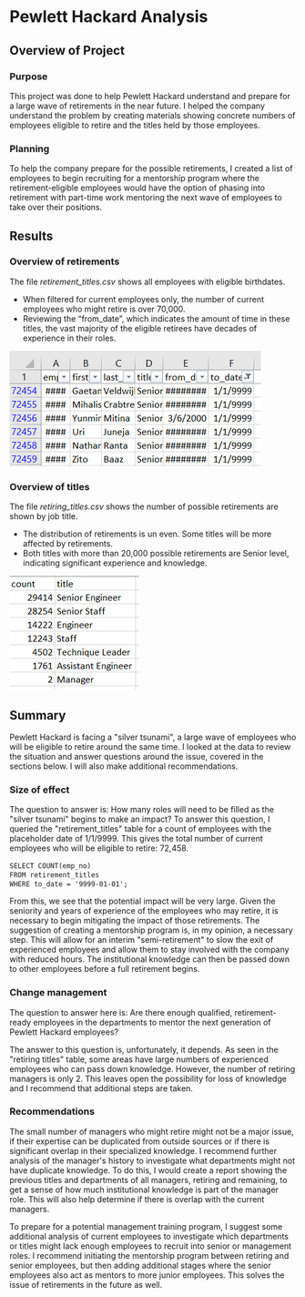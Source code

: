 # Pewlett Hackard Analysis

## Overview of Project
### Purpose
This project was done to help Pewlett Hackard understand and prepare for a large wave of retirements in the near future. I helped the company understand the problem by creating materials showing concrete numbers of employees eligible to retire and the titles held by those employees. 
### Planning
To help the company prepare for the possible retirements, I created a list of employees to begin recruiting for a mentorship program where the retirement-eligible employees would have the option of phasing into retirement with part-time work mentoring the next wave of employees to take over their positions.

## Results
### Overview of retirements
The file *retirement_titles.csv* shows all employees with eligible birthdates. 
* When filtered for current employees only, the number of current employees who might retire is over 70,000.
* Reviewing the “from_date”, which indicates the amount of time in these titles, the vast majority of the eligible retirees have decades of experience in their roles.

![PossibleRetirements](https://github.com/DeliaDavila/Pewlett-Hackard-Analysis/blob/main/Images/PossibleRetirements.png)

### Overview of titles
The file *retiring_titles.csv* shows the number of possible retirements are shown by job title.
* The distribution of retirements is un even. Some titles will be more affected by retirements.
* Both titles with more than 20,000 possible retirements are Senior level, indicating significant experience and knowledge.

![RetiringTitles](https://github.com/DeliaDavila/Pewlett-Hackard-Analysis/blob/main/Images/RetiringTitles.png)

## Summary
Pewlett Hackard is facing a "silver tsunami", a large wave of employees who will be eligible to retire around the same time. I looked at the data to review the situation and answer questions around the issue, covered in the sections below. I will also make additional recommendations.

### Size of effect
The question to answer is: How many roles will need to be filled as the "silver tsunami" begins to make an impact?
To answer this question, I queried the "retirement_titles" table for a count of employees with the placeholder date of 1/1/9999. This gives the total number of current employees who will be eligible to retire: 72,458.

```
SELECT COUNT(emp_no)
FROM retirement_titles
WHERE to_date = '9999-01-01';
```

From this, we see that the potential impact will be very large. Given the seniority and years of experience of the employees who may retire, it is necessary to begin mitigating the impact of those retirements. The suggestion of creating a mentorship program is, in my opinion, a necessary step. This will allow for an interim "semi-retirement" to slow the exit of experienced employees and allow them to stay involved with the company with reduced hours. The institutional knowledge can then be passed down to other employees before a full retirement begins.


### Change management
The question to answer here is: Are there enough qualified, retirement-ready employees in the departments to mentor the next generation of Pewlett Hackard employees?

The answer to this question is, unfortunately, it depends. As seen in the "retiring titles" table, some areas have large numbers of experienced employees who can pass down knowledge. However, the number of retiring managers is only 2. This leaves open the possibility for loss of knowledge and I recommend that additional steps are taken.

### Recommendations
The small number of managers who might retire might not be a major issue, if their expertise can be duplicated from outside sources or if there is significant overlap in their specialized knowledge. I recommend further analysis of the manager's history to investigate what departments might not have duplicate knowledge. To do this, I would create a report showing the previous titles and departments of all managers, retiring and remaining, to get a sense of how much institutional knowledge is part of the manager role. This will also help determine if there is overlap with the current managers. 

To prepare for a potential management training program, I suggest some additional analysis of current employees to investigate which departments or titles might lack enough employees to recruit into senior or management roles. I recommend initiating the mentorship program between retiring and senior employees, but then adding additional stages where the senior employees also act as mentors to more junior employees. This solves the issue of retirements in the future as well.





